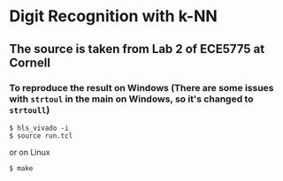 # Digit Recognition with k-NN
## The source is taken from Lab 2 of ECE5775 at Cornell

### To reproduce the result on Windows (There are some issues with `strtoul` in the main on Windows, so it's changed to `strtoull`)
```
$ hls_vivado -i
$ source run.tcl
```
or on Linux
```
$ make
```